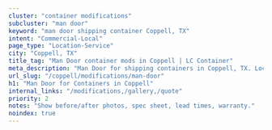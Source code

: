 ```yaml
---
cluster: "container modifications"
subcluster: "man door"
keyword: "man door shipping container Coppell, TX"
intent: "Commercial-Local"
page_type: "Location-Service"
city: "Coppell, TX"
title_tag: "Man Door container mods in Coppell | LC Container"
meta_description: "Man Door for shipping containers in Coppell, TX. Local fabrication & pro install. LC Container — Since 2003. Get a quote."
url_slug: "/coppell/modifications/man-door"
h1: "Man Door for Containers in Coppell"
internal_links: "/modifications,/gallery,/quote"
priority: 2
notes: "Show before/after photos, spec sheet, lead times, warranty."
noindex: true
---
```


<!-- TODO: Add unique city/inventory copy, images, and internal links here. -->
